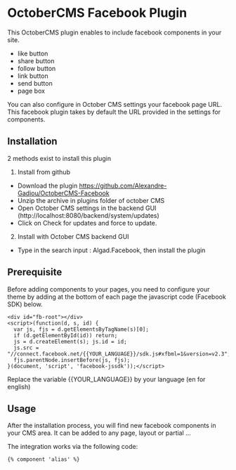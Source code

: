 OctoberCMS Facebook Plugin
==========================

This OctoberCMS plugin enables to include facebook components in your site.

- like button
- share button
- follow button
- link button
- send button
- page box

You can also configure in October CMS settings your facebook page URL. 
This facebook plugin takes by default the URL provided in the settings for components.


Installation
------------
2 methods exist to install this plugin

1) Install from github

- Download the plugin https://github.com/Alexandre-Gadiou/OctoberCMS-Facebook
- Unzip the archive in plugins folder of october CMS
- Open October CMS settings in the backend GUI (http://localhost:8080/backend/system/updates)
- Click on Check for updates and force to update.

2) Install with October CMS backend GUI

- Type in the search input : Algad.Facebook, then install the plugin


Prerequisite
------------

Before adding components to your pages, you need to configure your theme by adding at the bottom of each page 
the javascript code (Facebook SDK) below. 

```
<div id="fb-root"></div>
<script>(function(d, s, id) {
  var js, fjs = d.getElementsByTagName(s)[0];
  if (d.getElementById(id)) return;
  js = d.createElement(s); js.id = id;
  js.src = "//connect.facebook.net/{{YOUR_LANGUAGE}}/sdk.js#xfbml=1&version=v2.3";
  fjs.parentNode.insertBefore(js, fjs);
}(document, 'script', 'facebook-jssdk'));</script>
```

Replace the variable {{YOUR_LANGUAGE}} by your language (en for english)

Usage
-----
After the installation process, you will find new facebook components in your CMS area.
It can be added to any page, layout or partial ... 

The integration works via the following code:

```
{% component 'alias' %}
```




